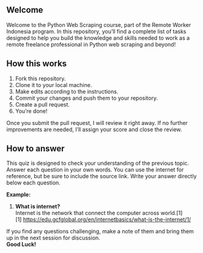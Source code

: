 ## Welcome
Welcome to the Python Web Scraping course, part of the Remote Worker Indonesia program. In this repository, you’ll find a complete list of tasks designed to help you build the knowledge and skills needed to work as a remote freelance professional in Python web scraping and beyond!

## How this works
1. Fork this repository.  
2. Clone it to your local machine.  
3. Make edits according to the instructions.  
4. Commit your changes and push them to your repository.  
5. Create a pull request.  
6. You’re done!  

Once you submit the pull request, I will review it right away. If no further improvements are needed, I’ll assign your score and close the review.

## How to answer
This quiz is designed to check your understanding of the previous topic. Answer each question in your own words. You can use the internet for reference, but be sure to include the source link. Write your answer directly below each question.  

**Example:**
1. **What is internet?**  
Internet is the network that connect the computer across world.[1]  
[1] https://edu.gcfglobal.org/en/internetbasics/what-is-the-internet/1/

If you find any questions challenging, make a note of them and bring them up in the next session for discussion.  
**Good Luck!**

